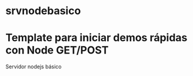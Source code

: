 # srvnodebasico
<h1>Template para iniciar demos rápidas con Node GET/POST</h1>
Servidor nodejs básico
